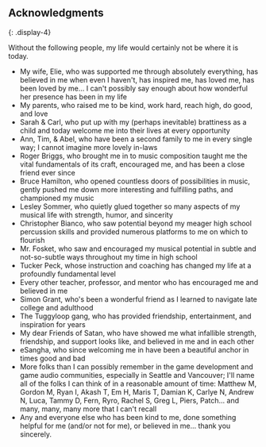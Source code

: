 ## Acknowledgments
{: .display-4}

Without the following people, my life would certainly not be where it is today.

- My wife, Elie, who was supported me through absolutely everything, has believed in me when even I haven't, has inspired me, has loved me, has been loved by me... I can't possibly say enough about how wonderful her presence has been in my life
- My parents, who raised me to be kind, work hard, reach high, do good, and love
- Sarah & Carl, who put up with my (perhaps inevitable) brattiness as a child and today welcome me into their lives at every opportunity
- Ann, Tim, & Abel, who have been a second family to me in every single way; I cannot imagine more lovely in-laws
- Roger Briggs, who brought me in to music composition taught me the vital fundamentals of its craft, encouraged me, and has been a close friend ever since
- Bruce Hamilton, who opened countless doors of possibilities in music, gently pushed me down more interesting and fulfilling paths, and championed my music
- Lesley Sommer, who quietly glued together so many aspects of my musical life with strength, humor, and sincerity
- Christopher Bianco, who saw potential beyond my meager high school percussion skills and provided numerous platforms to me on which to flourish
- Mr. Fosket, who saw and encouraged my musical potential in subtle and not-so-subtle ways throughout my time in high school
- Tucker Peck, whose instruction and coaching has changed my life at a profoundly fundamental level
- Every other teacher, professor, and mentor who has encouraged me and believed in me
- Simon Grant, who's been a wonderful friend as I learned to navigate late college and adulthood
- The Tuggyloop gang, who has provided friendship, entertainment, and inspiration for years
- My dear Friends of Satan, who have showed me what infallible strength, friendship, and support looks like, and believed in me and in each other
- eSangha, who since welcoming me in have been a beautiful anchor in times good and bad
- More folks than I can possibly remember in the game development and game audio communities, especially in Seattle and Vancouver; I'll name all of the folks I can think of in a reasonable amount of time: Matthew M, Gordon M, Ryan I, Akash T, Em H, Maris T, Damian K, Carlye N, Andrew N, Luca, Tammy D, Fern, Ryro, Rachel S, Greg L, Piers, Patch... and many, many, many more that I can't recall
- Any and everyone else who has been kind to me, done something helpful for me (and/or not for me), or believed in me... thank you sincerely.